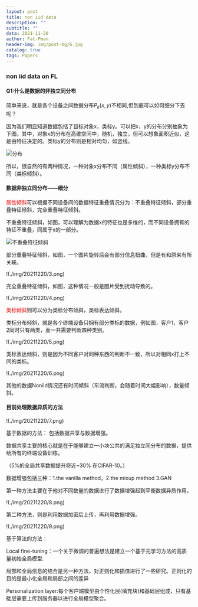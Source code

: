 ```yaml
---
layout: post
title: non iid data
description: ""
subtitle: ""
data: 2021-11-20
author: Fat-Pman 
header-img: img/post-bg/6.jpg
catalog: true
tags: Papers
---
```


### non iid data on FL
    
#### Q1:什么是数据的非独立同分布
简单来说，就是各个设备之间数据分布$P_k(x,y)$不相同,但到底可以如何细分下去呢？

因为我们明显知道数据包括了目标对象x，类标y。可以把x，y的分布分别抽象为下图。其中，对象x的分布在高维空间中，随机，独立，但可以想象面积近似，这是由特征决定的。类标y的分布则是相对均匀，如竖线。

![分布](./img/20211220/1.png)

所以，很自然的有两种情况，一种对象x分布不同（属性倾斜），一种类标y分布不同（类标倾斜）。

#### 数据非独立同分布——细分

<font color=red>属性倾斜</font>可以根据不同设备间的数据特征重叠情况分为：不重叠特征倾斜，部分重叠特征倾斜，完全重叠特征倾斜。

不重叠特征倾斜，如图，可以理解为数据x的特征也是多维的，而不同设备拥有的特征不重叠，同属于x的一部分。

![不重叠特征倾斜](./img/20211220/2.png)

部分重叠特征倾斜，如图，一个图片旋转后会有部分信息扭曲，但是有和原来有所关联。

!(./img/20211220/3.png)

完全重叠特征倾斜，如图，这种情况一般是图片受到扰动导致的。

!(./img/20211220/4.png)

<font color=red>类标倾斜</font>则可以分为类标分布倾斜，类标表达倾斜。

类标分布倾斜，就是各个终端设备只拥有部分类标的数据，例如图，客户1、客户2同时只有两类，而一共需要判断四种类别。

!(./img/20211220/5.png)

类标表达倾斜，则是因为不同客户对同种东西的判断不一致，所以对相同x打上不同的类标。

!(./img/20211220/6.png)

其他的数据Noniid情况还有时间倾斜（车流判断，会随着时间大幅影响），数量倾斜。

#### 目前处理数据异质的方法

!(./img/20211220/7.png)

基于数据的方法： 包括数据共享与数据增强。

数据共享主要的核心就是在于能够建立一小块公共的满足独立同分布的数据，提供给所有的终端设备训练。

（5%的全局共享数据提升将近~30% 在CIFAR-10。）

数据增强包括三种：1.the vanilla method，2.the mixup method 3.GAN

第一种方法主要在于他对不同数量的数据进行了数据增强起到平衡数据异质作用。

!(./img/20211220/8.png)

第二种方法，则是利用数据加密后上传，再利用数据增强。

!(./img/20211220/9.png)

基于算法的方法：

Local fine-tuning：一个关于微调的普遍想法是建立一个基于元学习方法的高质量初始全局模型.

局部和全局信息的结合是另一种方法，对正则化和插值进行了一些研究。正则化的目的是最小化全局和局部之间的差异

Personalization layer:每个客户端模型由个性化层(填充块)和基础层组成，只有基础层需要上传到服务器以进行全局模型聚合。